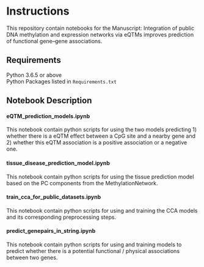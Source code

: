 # Instructions
This repository contain notebooks for the Manuscript: Integration of public DNA methylation and expression networks via eQTMs improves prediction of functional gene–gene associations.

## Requirements
Python 3.6.5 or above <br />
Python Packages listed in `Requirements.txt`

## Notebook Description
#### eQTM_prediction_models.ipynb
This notebook contain python scripts for using the two models predicting 1) whether there is a eQTM effect between a CpG site and a nearby gene and 2) whether this eQTM association is a positive association or a negative one. 
#### tissue_disease_prediction_model.ipynb
This notebook contain python scripts for using the tissue prediction model based on the PC components from the MethylationNetwork. 
#### train_cca_for_public_datasets.ipynb
This notebook contain python scripts for using and training the CCA models and its corresponding preprocessing steps.
#### predict_genepairs_in_string.ipynb
This notebook contain python scripts for using and training models to predict whether there is a potential functional / physical associations between two genes.  
